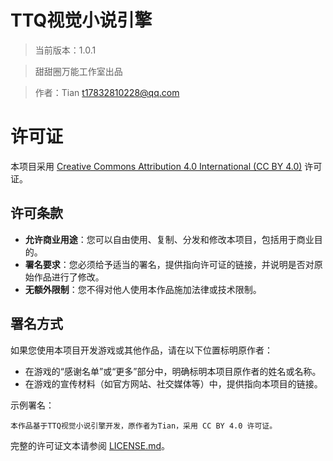 # TTQ视觉小说引擎

> 当前版本：1.0.1

> 甜甜圈万能工作室出品

> 作者：Tian <t17832810228@qq.com>


# 许可证

本项目采用 [Creative Commons Attribution 4.0 International (CC BY 4.0)](https://creativecommons.org/licenses/by/4.0/) 许可证。

## 许可条款

- **允许商业用途**：您可以自由使用、复制、分发和修改本项目，包括用于商业目的。
- **署名要求**：您必须给予适当的署名，提供指向许可证的链接，并说明是否对原始作品进行了修改。
- **无额外限制**：您不得对他人使用本作品施加法律或技术限制。

## 署名方式

如果您使用本项目开发游戏或其他作品，请在以下位置标明原作者：

- 在游戏的“感谢名单”或“更多”部分中，明确标明本项目原作者的姓名或名称。
- 在游戏的宣传材料（如官方网站、社交媒体等）中，提供指向本项目的链接。

示例署名：

```
本作品基于TTQ视觉小说引擎开发，原作者为Tian，采用 CC BY 4.0 许可证。
```

完整的许可证文本请参阅 [LICENSE.md](LICENSE.md)。